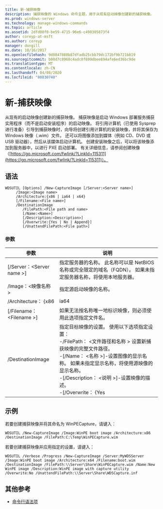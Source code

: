 ```yaml
---
title: 新-捕获映像
description: 捕获映像的 Windows 命令主题，用于从现有启动映像创建新的捕获映像。
ms.prod: windows-server
ms.technology: manage-windows-commands
ms.topic: article
ms.assetid: 2dfd08f0-be59-4715-96e6-c498305873f4
author: coreyp-at-msft
ms.author: coreyp
manager: dongill
ms.date: 10/16/2017
ms.openlocfilehash: 9d8847888b87dfadb25cbb79dc172bf9b721b819
ms.sourcegitcommit: b00d7c8968c4adc8f699dbee694afe6ed36bc9de
ms.translationtype: MT
ms.contentlocale: zh-CN
ms.lasthandoff: 04/08/2020
ms.locfileid: "80830740"
---
```

# <a name="new-captureimage"></a>新-捕获映像

从现有的启动映像创建新的捕获映像。 捕获映像是启动 Windows 部署服务捕获实用程序（而不是启动安装程序）的启动映像。 将引用计算机（已使用 Sysprep 进行准备）引导到捕获映像时，向导将创建引用计算机的安装映像，并将其保存为 Windows 映像（.wim）文件。 还可以将图像添加到媒体（例如 CD、DVD 或 USB 驱动器），然后从该媒体启动计算机。 创建安装映像之后，可以将该映像添加到服务器中，以进行 PXE 启动部署。 有关详细信息，请参阅创建映像（[https://go.microsoft.com/fwlink/?LinkId=115311](https://go.microsoft.com/fwlink/?LinkId=115311)）。

## <a name="syntax"></a>语法

```
WDSUTIL [Options] /New-CaptureImage [/Server:<Server name>]
     /Image:<Image name>
     /Architecture:{x86 | ia64 | x64}
     [/Filename:<File name>]
     /DestinationImage
        /FilePath:<File path and name>
        [/Name:<Name>]
        [/Description:<Description>]
        [/Overwrite:{Yes | No | Append}]
        [/UnattendFilePath:<File path>]
```

### <a name="parameters"></a>参数

|        参数         |                                                                                                                                                                                                                         说明                                                                                                                                                                                                                          |
|--------------------------|--------------------------------------------------------------------------------------------------------------------------------------------------------------------------------------------------------------------------------------------------------------------------------------------------------------------------------------------------------------------------------------------------------------------------------------------------------------|
| [/Server：\<Server name >] |                                                                                                                                       指定服务器的名称。 此名称可以是 NetBIOS 名称或完全限定的域名（FQDN）。 如果未指定服务器名称，将使用本地服务器。                                                                                                                                        |
|   /Image：\<映像名称 >   |                                                                                                                                                                                                         指定源启动映像的名称。                                                                                                                                                                                                         |
|   /Architecture： {x86    |                                                                                                                                                                                                                             ia64                                                                                                                                                                                                                             |
| [/Filename： \<Filename >] |                                                                                                                                                                            如果无法按名称唯一地标识映像，则必须使用此选项指定文件名。                                                                                                                                                                            |
|    /DestinationImage     | 指定目标映像的设置。 使用以下选项指定设置：</br>-/FilePath： \<文件路径和名称 > 设置新捕获映像的完整文件路径。</br>-[/Name： \<名称 >]-设置图像的显示名称。 如果未指定显示名称，将使用源映像的显示名称。</br>-[/Description： \<说明 >]-设置映像的描述。</br>-[/Overwrite： {Yes |

## <a name="examples"></a><a name=BKMK_examples></a>示例

若要创建捕获映像并将其命名为 WinPECapture，请键入：
```
WDSUTIL /New-CaptureImage /Image:WinPE boot image /Architecture:x86 /DestinationImage /FilePath:C:\Temp\WinPECapture.wim
```
若要创建捕获映像并应用指定的设置，请键入：
```
WDSUTIL /Verbose /Progress /New-CaptureImage /Server:MyWDSServer /Image:WinPE boot image /Architecture:x64 /Filename:boot.wim 
/DestinationImage /FilePath:\\Server\Share\WinPECapture.wim /Name:New WinPE image /Description:WinPE image with capture utility /Overwrite:No /UnattendFilePath:\\Server\Share\WDSCapture.inf
```

## <a name="additional-references"></a>其他参考

- [命令行语法项](command-line-syntax-key.md)
